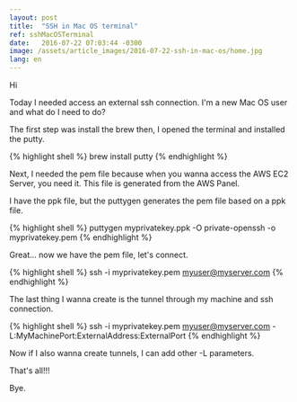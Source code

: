 ```yaml
---
layout: post
title:  "SSH in Mac OS terminal"
ref: sshMacOSTerminal
date:   2016-07-22 07:03:44 -0300
image: /assets/article_images/2016-07-22-ssh-in-mac-os/home.jpg
lang: en
---
```


Hi


Today I needed access an external ssh connection. I'm a new Mac OS user and what do I need to do?

The first step was install the brew then, I opened the terminal and installed the putty.

{% highlight shell %}
brew install putty
{% endhighlight %}

Next, I needed the pem file because when you wanna access the AWS EC2 Server, you need it. This file is generated from the AWS Panel.

I have the ppk file, but the puttygen generates the pem file based on a ppk file.

{% highlight shell %}
puttygen myprivatekey.ppk -O private-openssh -o myprivatekey.pem
{% endhighlight %}

Great... now we have the pem file, let's connect.

{% highlight shell %}
ssh -i myprivatekey.pem myuser@myserver.com
{% endhighlight %}  

The last thing I wanna create is the tunnel through my machine and ssh connection.

{% highlight shell %}
ssh -i myprivatekey.pem myuser@myserver.com -L:MyMachinePort:ExternalAddress:ExternalPort
{% endhighlight %}

Now if I also wanna create tunnels, I can add other -L parameters.

That's all!!!

Bye. 